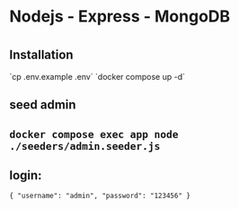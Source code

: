 <h1> Nodejs - Express - MongoDB <h1>
<h2> Installation </h2>
`cp .env.example .env`
`docker compose up -d`

<h2> seed admin<h2>

`docker compose exec app node ./seeders/admin.seeder.js`

<h2> login: </h2>

`{
  "username": "admin",
  "password": "123456"
}`